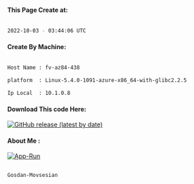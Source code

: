 
   
#### This Page Create at:

```bash

2022-10-03 - 03:44:06 UTC

```

#### Create By Machine:

```bash

Host Name : fv-az84-438

platform  : Linux-5.4.0-1091-azure-x86_64-with-glibc2.2.5

Ip Local  : 10.1.0.8

```
#### Download This code Here:

[![GitHub release (latest by date)](https://img.shields.io/github/v/release/Gosdan-Movsesian/Gosdan?style=for-the-badge&label=Download)](https://github.com/Gosdan-Movsesian/Gosdan/releases) 

</p> 

#### About Me :

[![App-Run](https://github.com/Gosdan-Movsesian/Gosdan/actions/workflows/App-Run.yml/badge.svg)](https://github.com/Gosdan-Movsesian/Gosdan/actions/workflows/App-Run.yml)

```bash

Gosdan-Movsesian

```

